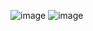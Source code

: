 ![image](https://github.com/Pe3Hu/rangi/assets/34793005/71de324a-e88e-4822-b4ab-6ffea60803a4)
![image](https://github.com/Pe3Hu/rangi/assets/34793005/8fc28368-cc56-46fb-961b-cb57ae5a8e65)
